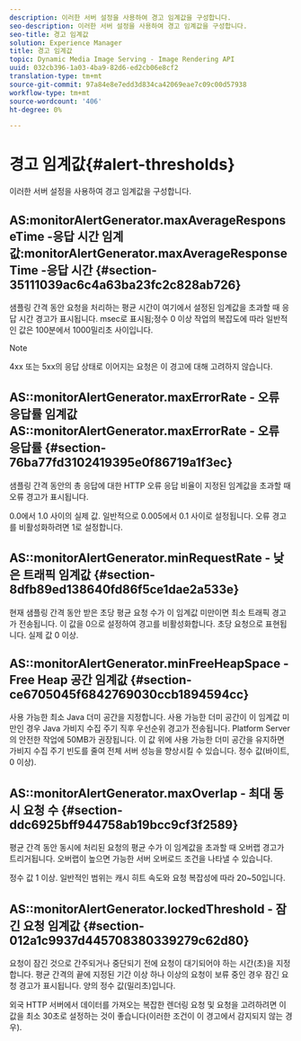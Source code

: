 ```yaml
---
description: 이러한 서버 설정을 사용하여 경고 임계값을 구성합니다.
seo-description: 이러한 서버 설정을 사용하여 경고 임계값을 구성합니다.
seo-title: 경고 임계값
solution: Experience Manager
title: 경고 임계값
topic: Dynamic Media Image Serving - Image Rendering API
uuid: 032cb396-1a03-4ba9-82d6-ed2cb06e8cf2
translation-type: tm+mt
source-git-commit: 97a84e8e7edd3d834ca42069eae7c09c00d57938
workflow-type: tm+mt
source-wordcount: '406'
ht-degree: 0%

---
```



# 경고 임계값{#alert-thresholds}

이러한 서버 설정을 사용하여 경고 임계값을 구성합니다.

## AS:monitorAlertGenerator.maxAverageResponseTime -응답 시간 임계값:monitorAlertGenerator.maxAverageResponseTime -응답 시간 {#section-35111039ac6c4a63ba23fc2c828ab726}

샘플링 간격 동안 요청을 처리하는 평균 시간이 여기에서 설정된 임계값을 초과할 때 응답 시간 경고가 표시됩니다. msec로 표시됨;정수 0 이상 작업의 복잡도에 따라 일반적인 값은 100분에서 1000밀리초 사이입니다.

>[!NOTE]
>
>4xx 또는 5xx의 응답 상태로 이어지는 요청은 이 경고에 대해 고려하지 않습니다.

## AS::monitorAlertGenerator.maxErrorRate - 오류 응답률 임계값 AS::monitorAlertGenerator.maxErrorRate - 오류 응답률 {#section-76ba77fd3102419395e0f86719a1f3ec}

샘플링 간격 동안의 총 응답에 대한 HTTP 오류 응답 비율이 지정된 임계값을 초과할 때 오류 경고가 표시됩니다.

0.0에서 1.0 사이의 실제 값. 일반적으로 0.005에서 0.1 사이로 설정됩니다. 오류 경고를 비활성화하려면 1로 설정합니다.

## AS::monitorAlertGenerator.minRequestRate - 낮은 트래픽 임계값 {#section-8dfb89ed138640fd86f5ce1dae2a533e}

현재 샘플링 간격 동안 받은 초당 평균 요청 수가 이 임계값 미만이면 최소 트래픽 경고가 전송됩니다. 이 값을 0으로 설정하여 경고를 비활성화합니다. 초당 요청으로 표현됩니다. 실제 값 0 이상.

## AS::monitorAlertGenerator.minFreeHeapSpace -Free Heap 공간 임계값 {#section-ce6705045f6842769030ccb1894594cc}

사용 가능한 최소 Java 더미 공간을 지정합니다. 사용 가능한 더미 공간이 이 임계값 미만인 경우 Java 가비지 수집 주기 직후 우선순위 경고가 전송됩니다. Platform Server의 안전한 작업에 50MB가 권장됩니다. 이 값 위에 사용 가능한 더미 공간을 유지하면 가비지 수집 주기 빈도를 줄여 전체 서버 성능을 향상시킬 수 있습니다. 정수 값(바이트, 0 이상).

## AS::monitorAlertGenerator.maxOverlap - 최대 동시 요청 수 {#section-ddc6925bff944758ab19bcc9cf3f2589}

평균 간격 동안 동시에 처리된 요청의 평균 수가 이 임계값을 초과할 때 오버랩 경고가 트리거됩니다. 오버랩이 높으면 가능한 서버 오버로드 조건을 나타낼 수 있습니다.

정수 값 1 이상. 일반적인 범위는 캐시 히트 속도와 요청 복잡성에 따라 20~50입니다.

## AS::monitorAlertGenerator.lockedThreshold - 잠긴 요청 임계값 {#section-012a1c9937d445708380339279c62d80}

요청이 잠긴 것으로 간주되거나 중단되기 전에 요청이 대기되어야 하는 시간(초)을 지정합니다. 평균 간격의 끝에 지정된 기간 이상 하나 이상의 요청이 보류 중인 경우 잠긴 요청 경고가 표시됩니다. 양의 정수 값(밀리초)입니다.

외국 HTTP 서버에서 데이터를 가져오는 복잡한 렌더링 요청 및 요청을 고려하려면 이 값을 최소 30초로 설정하는 것이 좋습니다(이러한 조건이 이 경고에서 감지되지 않는 경우).
